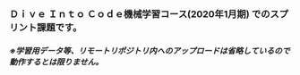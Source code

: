 ### Ｄｉｖｅ Ｉｎｔｏ Ｃｏｄｅ機械学習コース(2020年1月期) でのスプリント課題です。
##### ※学習用データ等、リモートリポジトリ内へのアップロードは省略しているので動作するとは限りません。
